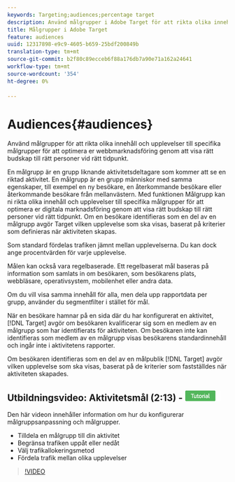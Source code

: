 ```yaml
---
keywords: Targeting;audiences;percentage target
description: Använd målgrupper i Adobe Target för att rikta olika innehåll och upplevelser till specifika målgrupper för att optimera er webbmarknadsföring genom att visa rätt budskap till rätt personer vid rätt tidpunkt.
title: Målgrupper i Adobe Target
feature: audiences
uuid: 12317898-e9c9-4605-b659-25bdf200849b
translation-type: tm+mt
source-git-commit: b2f80c89ecceb6f88a176db7a90e71a162a24641
workflow-type: tm+mt
source-wordcount: '354'
ht-degree: 0%

---
```



# Audiences{#audiences}

Använd målgrupper för att rikta olika innehåll och upplevelser till specifika målgrupper för att optimera er webbmarknadsföring genom att visa rätt budskap till rätt personer vid rätt tidpunkt.

En målgrupp är en grupp liknande aktivitetsdeltagare som kommer att se en riktad aktivitet.  En målgrupp är en grupp människor med samma egenskaper, till exempel en ny besökare, en återkommande besökare eller återkommande besökare från mellanvästern. Med funktionen Målgrupp kan ni rikta olika innehåll och upplevelser till specifika målgrupper för att optimera er digitala marknadsföring genom att visa rätt budskap till rätt personer vid rätt tidpunkt. Om en besökare identifieras som en del av en målgrupp avgör Target vilken upplevelse som ska visas, baserat på kriterier som definieras när aktiviteten skapas.

Som standard fördelas trafiken jämnt mellan upplevelserna. Du kan dock ange procentvärden för varje upplevelse.

Målen kan också vara regelbaserade. Ett regelbaserat mål baseras på information som samlats in om besökaren, som besökarens plats, webbläsare, operativsystem, mobilenhet eller andra data.

Om du vill visa samma innehåll för alla, men dela upp rapportdata per grupp, använder du segmentfilter i stället för mål.

När en besökare hamnar på en sida där du har konfigurerat en aktivitet, [!DNL Target] avgör om besökaren kvalificerar sig som en medlem av en målgrupp som har identifierats för aktiviteten. Om besökaren inte kan identifieras som medlem av en målgrupp visas besökarens standardinnehåll och ingår inte i aktivitetens rapporter.

Om besökaren identifieras som en del av en målpublik [!DNL Target] avgör vilken upplevelse som ska visas, baserat på de kriterier som fastställdes när aktiviteten skapades.

## Utbildningsvideo: Aktivitetsmål (2:13) - ![självstudiemärke](/help/assets/tutorial.png)

Den här videon innehåller information om hur du konfigurerar målgruppsanpassning och målgrupper.

* Tilldela en målgrupp till din aktivitet
* Begränsa trafiken uppåt eller nedåt
* Välj trafikallokeringsmetod
* Fördela trafik mellan olika upplevelser

>[!VIDEO](https://video.tv.adobe.com/v/17385)
